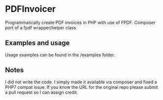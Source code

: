 # PDFInvoicer
Programmatically create PDF invoices in PHP with use of FPDF.
Composer port of a fpdf wrapper/helper class

## Examples and usage
Usage examples can be found in the /examples folder.

## Notes
I did not write the code. I simply made it available via composer and fixed a PHP7 compat issue.
If you know the URL for the original repo please submit a pull request so I can assign credit.